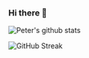 ### Hi there 👋

![Peter's github stats](https://github-readme-stats.vercel.app/api?username=pmikus&show_icons=true&count_private=true&theme=github_dark&hide=stars)

![GitHub Streak](https://github-readme-streak-stats.herokuapp.com?user=pmikus&theme=github-dark-blue&hide_border=false&mode=weekly)

<!--
Here are some ideas to get you started:

- 🔭 I’m currently working on ...
- 🌱 I’m currently learning ...
- 👯 I’m looking to collaborate on ...
- 🤔 I’m looking for help with ...
- 💬 Ask me about ...
- 📫 How to reach me: ...
- 😄 Pronouns: ...
- ⚡ Fun fact: ...
-->
